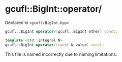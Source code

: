# gcufl::BigInt::operator/
Declared in `<gcufl/BigInt.hpp>`
```cpp
gcufl::BigInt operator/(gcufl::BigInt other) const;

template <std::integral N>
gcufl::BigInt operator/(const N value) const;
```
This file is named incorrectly due to naming limitations.
